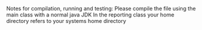 Notes for compilation, running and testing:
   Please compile the file using the main class with a normal java JDK
   In the reporting class your home directory refers to your systems home directory